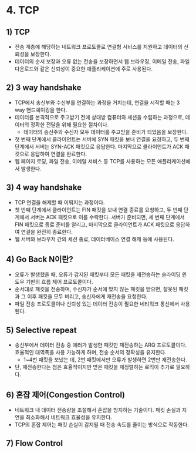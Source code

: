 # 4. TCP
## 1) TCP
- 전송 계층에 해당하는 네트워크 프로토콜로 연결형 서비스를 지원하고 데이터의 신뢰성을 보장한다.
- 데이터의 순서 보장과 오류 없는 전송을 보장하면서 웹 브라우징, 이메일 전송, 파일 다운로드와 같은 신뢰성이 중요한 애플리케이션에 주로 사용된다.

## 2) 3 way handshake
- TCP에서 송신부와 수신부를 연결하는 과정을 거치는데, 연결을 시작할 때는 3 way 핸드쉐이킹을 한다.
- 데이터를 본격적으로 주고받기 전에 상대방 컴퓨터와 세션을 수립하는 과정으로, 데이터의 정확한 전달을 위해 필요한 절차이다.
	- 데이터의 송신주와 수신자 모두 데이터를 주고받을 준비가 되었음을 보장한다.
- 첫 번째 단계에서 클라이언트는 서버에 SYN 패킷을 보내 연결을 요청하고, 두 번째 단계에서 서버는 SYN-ACK 패킷으로 응답한다. 마지막으로 클라이언트가 ACK 패킷으로 응답하여 연결을 완료한다.
- 웹 페이지 로딩, 파일 전송, 이메일 서비스 등 TCP를 사용하는 모든 애플리케이션에서 발생한다.

## 3) 4 way handshake
- TCP 연결을 해제할 때 이뤄지는 과정이다.
- 첫 번째 단계에서 클라이언트는 FIN 패킷을 보내 연결 종료를 요청하고, 두 번째 단계에서 서버는 ACK 패킷으로 이를 수락한다. 서버가 준비되면, 세 번째 단계에서 FIN 패킷으로 종료 준비를 알리고, 마지막으로 클라이언트가 ACK 패킷으로 응답하여 연결을 완전히 종료한다.
- 웹 서버와 브라우저 간의 세션 종료, 데이터베이스 연결 해제 등에 사용된다.

## 4) Go Back N이란?
- 오류가 발생했을 때, 오류가 감지된 패킷부터 모든 패킷을 재전송하는 슬라이딩 윈도우 기반의 흐름 제어 프로토콜이다.
- 순서대로 패킷을 전송하며, 수신자가 순서에 맞지 않는 패킷을 받으면, 잘못된 패킷과 그 이후 패킷을 모두 버리고, 송신자에게 재전송을 요청한다.
- 파일 전송 프로토콜이나 신뢰성 있는 데이터 전송이 필요한 네티워크 통신에서 사용된다.

## 5) Selective repeat
- 송신부에서 데이터 전송 중 에러가 발생한 패킷만 재전송하는 ARQ 프로토콜이다. 효율적인 대역폭을 사용 가능하게 하며, 전송 순서의 정확성을 유지한다.
	- 1~4번 패킷을 보냈는 데, 2번 패킷에서만 오류가 발생하면 2번만 재전송한다.
- 단, 재전송한다는 점은 효율적이지만 받은 패킷을 재정렬하는 로직이 추가로 필요하다.

## 6) 혼잡 제어(Congestion Control)
- 네트워크 내 데이터 전송량을 조절해서 혼잡을 방지하는 기술이다. 패킷 손실과 지연을 최소화해서 네트워크 효율성을 유지한다.
- TCP의 혼잡 제어는 패킷 손실이 감지될 때 전송 속도를 줄이는 방식으로 작동한다.

## 7) Flow Control

